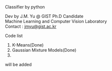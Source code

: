 Classifier by python

Dev by J.M. Yu @ GIST Ph.D Candidate<br>
Machine Learning and Computer Vision Laboratory<br>
Contact : jmyu@gist.ac.kr

Code list<br>
1. K-Means(Done)<br>
2. Gaussian Mixture Models(Done)<br>
3. <br>
will be added



